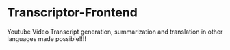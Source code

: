 # Transcriptor-Frontend
Youtube Video Transcript generation, summarization and translation in other languages made possible!!!!
